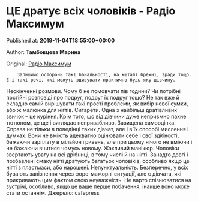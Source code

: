 
# ЦЕ дратує всіх чоловіків - Радіо Максимум

Published at: **2019-11-04T18:55:00+00:00**

Author: **Тамбовцева Марина**

Original: [Радіо Максимум](https://maximum.fm/ce-dratuye-vsih-cholovikiv_n169055)


        Залишимо осторонь такі банальності, на кшталт брехні, зради тощо. Є і такі речі, які можуть здивувати практично будь-яку дівчину.
      
Нескінченні розмови. Чому б не помовчати пів години? Чи потрібні постійні розповіді про подруг, подруг їх подруг тощо? Не так вже й складно самій вирішувати такі прості проблеми, як вибір нової сумки, або ж малюнка для нігтів.
Сигарети. Одна з найбільш дратівливих звичок – це куріння. Крім того, що від дівчини дуже неприємно пахне тютюном, це ще і виглядає непривабливо.
Завищена самооцінка. Справа не тільки в поведінці таких дівчат, але і в їх способі мислення і думках. Вони не вміють адекватно оцінювати себе і свої здібності, бажаючи зарплату в мільйон гривень, але при цьому нічого не вміючи і не бажаючи вчитися чомусь новому.
Жахливий манікюр. Чоловіки звертають увагу на всі дрібниці, в тому числі й на нігті. Занадто довгі і позбавлені смаку нігті дратують багатьох чоловіків, особливо якщо це нігті з пластмаси, або нарощені.
Непунктуальність. Безперечно, у всіх бувають запізнення через форс-мажорні ситуації, але є дівчата, які прикривають цим фактом свою неуважність. Не варто спізнюватися на зустрічі, особливо, якщо це ваше перше побачення, інакше воно може стати останнім.
Джерело: cafepress
